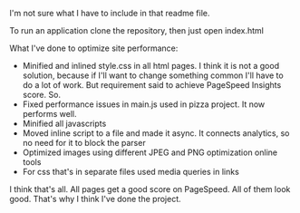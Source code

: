 I'm not sure what I have to include in that readme file.

To run an application clone the repository, then just open index.html

What I've done to optimize site performance:

<ul>
  <li>Minified and inlined style.css in all html pages. I think it is not a good solution, because if I'll want to change something common I'll have to do a lot of work. But requirement said to achieve PageSpeed Insights score. So.</li>
  <li>Fixed performance issues in main.js used in pizza project. It now performs well.</li>
  <li>Minified all javascripts</li>
  <li>Moved inline script to a file and made it async. It connects analytics, so no need for it to block the parser</li>
  <li>Optimized images using different JPEG and PNG optimization online tools</li>
  <li>For css that's in separate files used media queries in links</li>
</ul>

I think that's all. All pages get a good score on PageSpeed. All of them look good. That's why I think I've done the project.